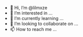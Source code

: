 - 👋 Hi, I’m @lilmxze
- 👀 I’m interested in ...
- 🌱 I’m currently learning ...
- 💞️ I’m looking to collaborate on ...
- 📫 How to reach me ...

<!---
lilmxze/lilmxze is a ✨ special ✨ repository because its `README.md` (this file) appears on your GitHub profile.
You can click the Preview link to take a look at your changes.
--->
